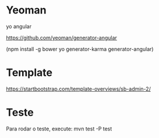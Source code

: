 # Yeoman

yo angular

https://github.com/yeoman/generator-angular

(npm install -g  bower yo generator-karma generator-angular)

# Template

https://startbootstrap.com/template-overviews/sb-admin-2/

# Teste

Para rodar o teste, execute: mvn test -P test